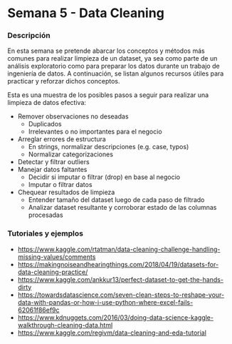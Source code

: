 Semana 5 - Data Cleaning
========================

### Descripción


En esta semana se pretende abarcar los conceptos y métodos más comunes para realizar limpieza de un dataset, ya sea como parte de un análisis exploratorio como para preparar los datos durante un trabajo de ingeniería de datos. A continuación, se listan algunos recursos útiles para practicar y reforzar dichos conceptos.

Esta es una muestra de los posibles pasos a seguir para realizar una limpieza de datos efectiva:

- Remover observaciones no deseadas
    - Duplicados
    - Irrelevantes o no importantes para el negocio
- Arreglar errores de estructura
    - En strings, normalizar descripciones (e.g. case, typos)
    - Normalizar categorizaciones
- Detectar y filtrar outliers
- Manejar datos faltantes
    - Decidir si imputar o filtrar (drop) en base al negocio
    - Imputar o filtrar datos
- Chequear resultados de limpieza
    - Entender tamaño del dataset luego de cada paso de filtrado
    - Analizar dataset resultante y corroborar estado de las columnas procesadas
    

###  Tutoriales y ejemplos

- https://www.kaggle.com/rtatman/data-cleaning-challenge-handling-missing-values/comments
- https://makingnoiseandhearingthings.com/2018/04/19/datasets-for-data-cleaning-practice/
- https://www.kaggle.com/ankkur13/perfect-dataset-to-get-the-hands-dirty
- https://towardsdatascience.com/seven-clean-steps-to-reshape-your-data-with-pandas-or-how-i-use-python-where-excel-fails-62061f86ef9c
- https://www.kdnuggets.com/2016/03/doing-data-science-kaggle-walkthrough-cleaning-data.html
- https://www.kaggle.com/regivm/data-cleaning-and-eda-tutorial
    